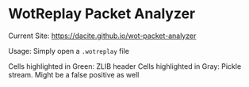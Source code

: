 # WotReplay Packet Analyzer

Current Site: https://dacite.github.io/wot-packet-analyzer

Usage: Simply open a `.wotreplay` file

Cells highlighted in Green: ZLIB header
Cells highlighted in Gray: Pickle stream. Might be a false positive as well
